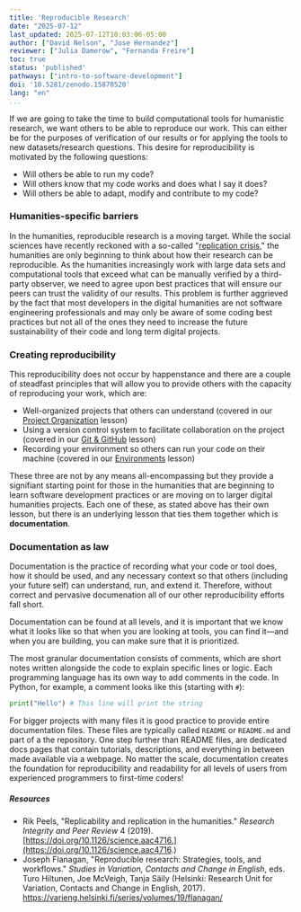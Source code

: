 ```yaml
---
title: 'Reproducible Research'
date: "2025-07-12"
last_updated: 2025-07-12T10:03:06-05:00
author: ["David Nelson", "Jose Hernandez"] 
reviewer: ["Julia Damerow", "Fernanda Freire"] 
toc: true
status: 'published'
pathways: ["intro-to-software-development"]
doi: '10.5281/zenodo.15870520'
lang: "en"
...
```


If we are going to take the time to build computational tools for humanistic research, we want others to be able to reproduce our work. This can either be for the purposes of verification of our results or for applying the tools to new datasets/research questions. This desire for reproducibility is motivated by the following questions:

- Will others be able to run my code?
- Will others know that my code works and does what I say it does?
- Will others be able to adapt, modify and contribute to my code?

### Humanities-specific barriers

In the humanities, reproducible research is a moving target. While the social sciences have recently reckoned with a so-called "[replication crisis](https://en.wikipedia.org/wiki/Replication_crisis)," the humanities are only beginning to think about how their research can be reproducible. As the humanities increasingly work with large data sets and computational tools that exceed what can be manually verified by a third-party observer, we need to agree upon best practices that will ensure our peers can trust the validity of our results. This problem is further aggrieved by the fact that most developers in the digital humanities are not software engineering professionals and may only be aware of some coding best practices but not all of the ones they need to increase the future sustainability of their code and long term digital projects.

### Creating reproducibility

This reproducibility does not occur by happenstance and there are a couple of steadfast principles that will allow you to provide others with the capacity of reproducing your work, which are:

- Well-organized projects that others can understand (covered in our [Project Organization](https://dh-tech.github.io/wg-education-training/lessons/organizing_project/) lesson)
- Using a version control system to facilitate collaboration on the project (covered in our [Git & GitHub](https://dh-tech.github.io/wg-education-training/lessons/git/) lesson)
- Recording your environment so others can run your code on their machine (covered in our [Environments](https://dh-tech.github.io/wg-education-training/lessons/environments/) lesson)

These three are not by any means all-encompassing but they provide a signifiant starting point for those in the humanities that are beginning to learn software development practices or are moving on to larger digital humanities projects. Each one of these, as stated above has their own lesson, but there is an underlying lesson that ties them together which is __documentation__.

### Documentation as law

Documentation is the practice of recording what your code or tool does, how it should be used, and any necessary context so that others (including your future self) can understand, run, and extend it. Therefore, without correct and pervasive documenation all of our other reproducibility efforts fall short. 

Documentation can be found at all levels, and it is important that we know what it looks like so that when you are looking at tools, you can find it—and when you are building, you can make sure that it is prioritized. 

The most granular documentation consists of comments, which are short notes written alongside the code to explain specific lines or logic. Each programming language has its own way to add comments in the code. In Python, for example, a comment looks like this (starting with `#`):  
   ```python  
   print("Hello") # This line will print the string
   ```

For bigger projects with many files it is good practice to provide entire documentation files. These files are typically called `README` or `README.md` and part of a the repository. One step further than README files, are dedicated docs pages that contain tutorials, descriptions, and everything in between made available via a webpage. No matter the scale, documentation creates the foundation for reproducibility and readability for all levels of users from experienced programmers to first-time coders!

##### Resources

- Rik Peels, "Replicability and replication in the humanities." _Research Integrity and Peer Review_ 4 (2019). [https://doi.org/10.1126/science.aac4716.](https://doi.org/10.1126/science.aac4716.)
- Joseph Flanagan, "Reproducible research: Strategies, tools, and workflows." _Studies in Variation, Contacts and Change in English_, eds. Turo Hiltunen, Joe McVeigh, Tanja Säily (Helsinki: Research Unit for Variation, Contacts and Change in English, 2017). <https://varieng.helsinki.fi/series/volumes/19/flanagan/>